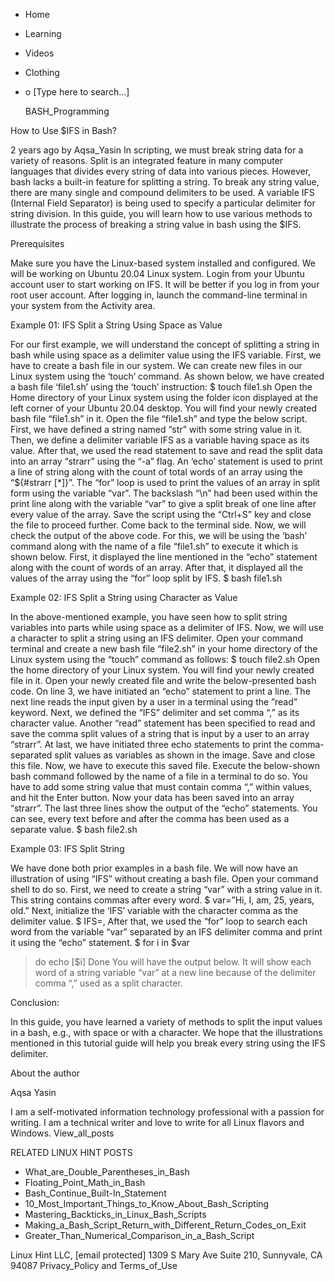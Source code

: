 





















































* Home
* Learning
* Videos
* Clothing
*
  o [Type here to search...]


   BASH_Programming


How to Use $IFS in Bash?

2 years ago
by Aqsa_Yasin
In scripting, we must break string data for a variety of reasons. Split is an
integrated feature in many computer languages that divides every string of data
into various pieces. However, bash lacks a built-in feature for splitting a
string. To break any string value, there are many single and compound
delimiters to be used. A variable IFS (Internal Field Separator) is being used
to specify a particular delimiter for string division. In this guide, you will
learn how to use various methods to illustrate the process of breaking a string
value in bash using the $IFS.

Prerequisites

Make sure you have the Linux-based system installed and configured. We will be
working on Ubuntu 20.04 Linux system. Login from your Ubuntu account user to
start working on IFS. It will be better if you log in from your root user
account. After logging in, launch the command-line terminal in your system from
the Activity area.

Example 01: IFS Split a String Using Space as Value

For our first example, we will understand the concept of splitting a string in
bash while using space as a delimiter value using the IFS variable. First, we
have to create a bash file in our system. We can create new files in our Linux
system using the ‘touch’ command. As shown below, we have created a bash file
‘file1.sh’ using the ‘touch’ instruction:
$ touch file1.sh
Open the Home directory of your Linux system using the folder icon displayed at
the left corner of your Ubuntu 20.04 desktop. You will find your newly created
bash file “file1.sh” in it. Open the file “file1.sh” and type the below script.
First, we have defined a string named “str” with some string value in it. Then,
we define a delimiter variable IFS as a variable having space as its value.
After that, we used the read statement to save and read the split data into an
array “strarr” using the “-a” flag. An ‘echo’ statement is used to print a line
of string along with the count of total words of an array using the “${#strarr
[*]}”. The “for” loop is used to print the values of an array in split form
using the variable “var”. The backslash “\n” had been used within the print
line along with the variable “var” to give a split break of one line after
every value of the array. Save the script using the “Ctrl+S” key and close the
file to proceed further.
Come back to the terminal side. Now, we will check the output of the above
code. For this, we will be using the ‘bash’ command along with the name of a
file “file1.sh” to execute it which is shown below. First, it displayed the
line mentioned in the “echo” statement along with the count of words of an
array. After that, it displayed all the values of the array using the “for”
loop split by IFS.
$ bash file1.sh

Example 02: IFS Split a String using Character as Value

In the above-mentioned example, you have seen how to split string variables
into parts while using space as a delimiter of IFS. Now, we will use a
character to split a string using an IFS delimiter. Open your command terminal
and create a new bash file “file2.sh” in your home directory of the Linux
system using the “touch” command as follows:
$ touch file2.sh
Open the home directory of your Linux system. You will find your newly created
file in it. Open your newly created file and write the below-presented bash
code. On line 3, we have initiated an “echo” statement to print a line. The
next line reads the input given by a user in a terminal using the ”read”
keyword. Next, we defined the “IFS” delimiter and set comma “,” as its
character value. Another “read” statement has been specified to read and save
the comma split values of a string that is input by a user to an array
“strarr”. At last, we have initiated three echo statements to print the comma-
separated split values as variables as shown in the image. Save and close this
file.
Now, we have to execute this saved file. Execute the below-shown bash command
followed by the name of a file in a terminal to do so. You have to add some
string value that must contain comma “,” within values, and hit the Enter
button. Now your data has been saved into an array “strarr”. The last three
lines show the output of the “echo” statements. You can see, every text before
and after the comma has been used as a separate value.
$ bash file2.sh

Example 03: IFS Split String

We have done both prior examples in a bash file. We will now have an
illustration of using “IFS” without creating a bash file. Open your command
shell to do so. First, we need to create a string “var” with a string value in
it. This string contains commas after every word.
$ var=”Hi, I, am, 25, years, old.”
Next, initialize the ‘IFS’ variable with the character comma as the delimiter
value.
$ IFS=,
After that, we used the “for” loop to search each word from the variable “var”
separated by an IFS delimiter comma and print it using the “echo” statement.
$ for i in $var
>do
>echo [$i]
>Done
You will have the output below. It will show each word of a string variable
“var” at a new line because of the delimiter comma “,” used as a split
character.

Conclusion:

In this guide, you have learned a variety of methods to split the input values
in a bash, e.g., with space or with a character. We hope that the illustrations
mentioned in this tutorial guide will help you break every string using the IFS
delimiter.


About the author


Aqsa Yasin

I am a self-motivated information technology professional with a passion for
writing. I am a technical writer and love to write for all Linux flavors and
Windows.
View_all_posts

RELATED LINUX HINT POSTS


* What_are_Double_Parentheses_in_Bash
* Floating_Point_Math_in_Bash
* Bash_Continue_Built-In_Statement
* 10_Most_Important_Things_to_Know_About_Bash_Scripting
* Mastering_Backticks_in_Linux_Bash_Scripts
* Making_a_Bash_Script_Return_with_Different_Return_Codes_on_Exit
* Greater_Than_Numerical_Comparison_in_a_Bash_Script

Linux Hint LLC, [email protected]
1309 S Mary Ave Suite 210, Sunnyvale, CA 94087
 Privacy_Policy and Terms_of_Use
